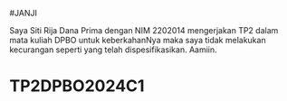 #JANJI

Saya Siti Rija Dana Prima dengan NIM 2202014 mengerjakan TP2 dalam mata kuliah DPBO untuk keberkahanNya maka saya tidak melakukan kecurangan seperti yang telah dispesifikasikan. Aamiin.

# TP2DPBO2024C1
